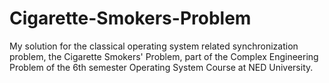 # Cigarette-Smokers-Problem
My solution for the classical operating system related synchronization problem, the Cigarette Smokers' Problem, part of the Complex Engineering Problem of the 6th semester Operating System Course at NED University.
